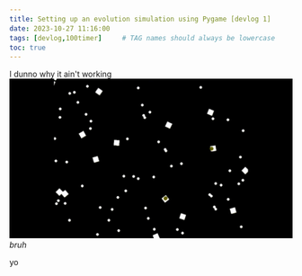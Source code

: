 ```yaml
---
title: Setting up an evolution simulation using Pygame [devlog 1]
date: 2023-10-27 11:16:00
tags: [devlog,100timer]     # TAG names should always be lowercase
toc: true
---
```


I dunno why it ain't working
![](../assets/img/posts/evosim.gif)
_bruh_

yo
